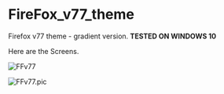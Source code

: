 # FireFox_v77_theme
Firefox v77 theme - gradient version. **TESTED ON WINDOWS 10**


Here are the Screens.

![FFv77](https://i.imgur.com/2NrgeNG.jpg "URL dropdown")


![FFv77.pic](https://i.imgur.com/Jg8xIDk.png "Dropdown Menu")


